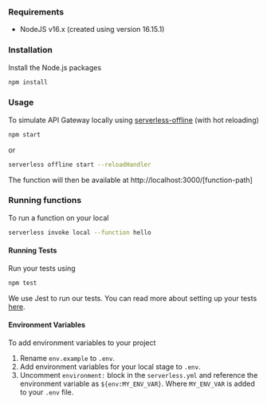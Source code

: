 ### Requirements

- NodeJS v16.x (created using version 16.15.1)

### Installation

Install the Node.js packages

``` bash
npm install
```

### Usage

To simulate API Gateway locally using [serverless-offline](https://github.com/dherault/serverless-offline) (with hot reloading)

``` bash
npm start 
```
or
``` bash
serverless offline start --reloadHandler
```

The function will then be available at http://localhost:3000/[function-path]

### Running functions

To run a function on your local

``` bash
serverless invoke local --function hello
```

#### Running Tests

Run your tests using

``` bash
npm test
```

We use Jest to run our tests. You can read more about setting up your tests [here](https://facebook.github.io/jest/docs/en/getting-started.html#content).

#### Environment Variables

To add environment variables to your project

1. Rename `env.example` to `.env`.
2. Add environment variables for your local stage to `.env`.
3. Uncomment `environment:` block in the `serverless.yml` and reference the environment variable as `${env:MY_ENV_VAR}`. Where `MY_ENV_VAR` is added to your `.env` file.
